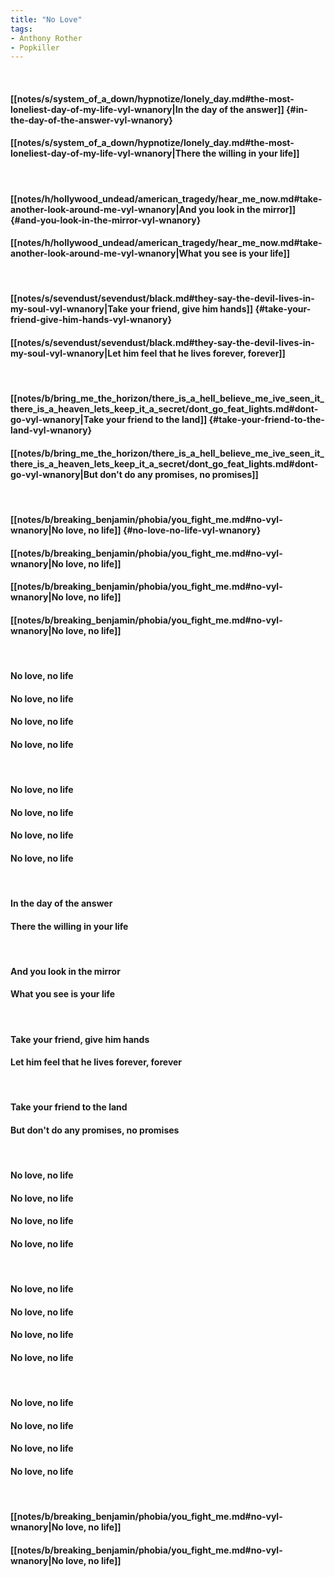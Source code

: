 ```yaml
---
title: "No Love"
tags:
- Anthony Rother
- Popkiller
---
```

&nbsp;
#### [[notes/s/system_of_a_down/hypnotize/lonely_day.md#the-most-loneliest-day-of-my-life-vyl-wnanory|In the day of the answer]] {#in-the-day-of-the-answer-vyl-wnanory}
#### [[notes/s/system_of_a_down/hypnotize/lonely_day.md#the-most-loneliest-day-of-my-life-vyl-wnanory|There the willing in your life]]
&nbsp;
#### [[notes/h/hollywood_undead/american_tragedy/hear_me_now.md#take-another-look-around-me-vyl-wnanory|And you look in the mirror]] {#and-you-look-in-the-mirror-vyl-wnanory}
#### [[notes/h/hollywood_undead/american_tragedy/hear_me_now.md#take-another-look-around-me-vyl-wnanory|What you see is your life]]
&nbsp;
#### [[notes/s/sevendust/sevendust/black.md#they-say-the-devil-lives-in-my-soul-vyl-wnanory|Take your friend, give him hands]] {#take-your-friend-give-him-hands-vyl-wnanory}
#### [[notes/s/sevendust/sevendust/black.md#they-say-the-devil-lives-in-my-soul-vyl-wnanory|Let him feel that he lives forever, forever]]
&nbsp;
#### [[notes/b/bring_me_the_horizon/there_is_a_hell_believe_me_ive_seen_it_there_is_a_heaven_lets_keep_it_a_secret/dont_go_feat_lights.md#dont-go-vyl-wnanory|Take your friend to the land]] {#take-your-friend-to-the-land-vyl-wnanory}
#### [[notes/b/bring_me_the_horizon/there_is_a_hell_believe_me_ive_seen_it_there_is_a_heaven_lets_keep_it_a_secret/dont_go_feat_lights.md#dont-go-vyl-wnanory|But don't do any promises, no promises]]
&nbsp;
#### [[notes/b/breaking_benjamin/phobia/you_fight_me.md#no-vyl-wnanory|No love, no life]] {#no-love-no-life-vyl-wnanory}
#### [[notes/b/breaking_benjamin/phobia/you_fight_me.md#no-vyl-wnanory|No love, no life]]
#### [[notes/b/breaking_benjamin/phobia/you_fight_me.md#no-vyl-wnanory|No love, no life]]
#### [[notes/b/breaking_benjamin/phobia/you_fight_me.md#no-vyl-wnanory|No love, no life]]
&nbsp;
#### No love, no life
#### No love, no life
#### No love, no life
#### No love, no life
&nbsp;
#### No love, no life
#### No love, no life
#### No love, no life
#### No love, no life
&nbsp;
#### In the day of the answer
#### There the willing in your life
&nbsp;
#### And you look in the mirror
#### What you see is your life
&nbsp;
#### Take your friend, give him hands
#### Let him feel that he lives forever, forever
&nbsp;
#### Take your friend to the land
#### But don't do any promises, no promises
&nbsp;
#### No love, no life
#### No love, no life
#### No love, no life
#### No love, no life
&nbsp;
#### No love, no life
#### No love, no life
#### No love, no life
#### No love, no life
&nbsp;
#### No love, no life
#### No love, no life
#### No love, no life
#### No love, no life
&nbsp;
#### [[notes/b/breaking_benjamin/phobia/you_fight_me.md#no-vyl-wnanory|No love, no life]]
#### [[notes/b/breaking_benjamin/phobia/you_fight_me.md#no-vyl-wnanory|No love, no life]]
